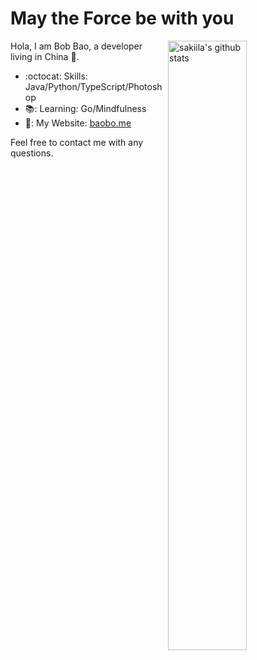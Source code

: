 # May the Force be with you 

<img align="right" alt="sakiila's github stats" width="50%" src="https://github-readme-stats.vercel.app/api?username=sakiila&show_icons=true">

Hola, I am Bob Bao, a developer living in China :panda_face:.

- :octocat: Skills: Java/Python/TypeScript/Photoshop
- 📚: Learning: Go/Mindfulness
- 🚀: My Website: [baobo.me](https://baobo.me/) 

Feel free to contact me with any questions.
